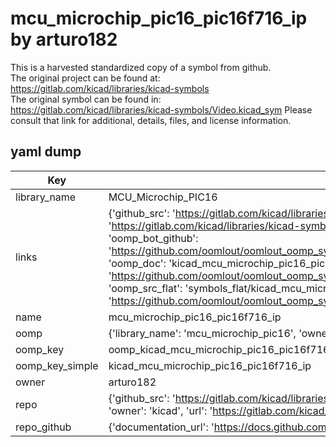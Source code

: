 # mcu_microchip_pic16_pic16f716_ip by arturo182  
This is a harvested standardized copy of a symbol from github.  
The original project can be found at:  
https://gitlab.com/kicad/libraries/kicad-symbols  
The original symbol can be found in:
https://gitlab.com/kicad/libraries/kicad-symbols/Video.kicad_sym
Please consult that link for additional, details, files, and license information.  
## yaml dump  
| Key | Value |  
| --- | --- |  
| library_name | MCU_Microchip_PIC16 |  
| links | {'github_src': 'https://gitlab.com/kicad/libraries/kicad-symbols/Video.kicad_sym', 'github_src_repo': 'https://gitlab.com/kicad/libraries/kicad-symbols', 'oomp_bot': 'kicad_mcu_microchip_pic16_pic16f716_ip/working', 'oomp_bot_github': 'https://github.com/oomlout/oomlout_oomp_symbol_bot/tree/main/kicad_mcu_microchip_pic16_pic16f716_ip/working', 'oomp_doc': 'kicad_mcu_microchip_pic16_pic16f716_ip/working', 'oomp_doc_github': 'https://github.com/oomlout/oomlout_oomp_symbol_doc/tree/main/kicad_mcu_microchip_pic16_pic16f716_ip/working', 'oomp_src_flat': 'symbols_flat/kicad_mcu_microchip_pic16_pic16f716_ip/working', 'oomp_src_flat_github': 'https://github.com/oomlout/oomlout_oomp_symbol_src/tree/main/kicad_mcu_microchip_pic16_pic16f716_ip/working'} |  
| name | mcu_microchip_pic16_pic16f716_ip |  
| oomp | {'library_name': 'mcu_microchip_pic16', 'owner_name': 'kicad', 'symbol_name': 'mcu_microchip_pic16_pic16f716_ip'} |  
| oomp_key | oomp_kicad_mcu_microchip_pic16_pic16f716_ip |  
| oomp_key_simple | kicad_mcu_microchip_pic16_pic16f716_ip |  
| owner | arturo182 |  
| repo | {'github_src': 'https://gitlab.com/kicad/libraries/kicad-symbols/Video.kicad_sym', 'name': 'libraries/kicad-symbols', 'owner': 'kicad', 'url': 'https://gitlab.com/kicad/libraries/kicad-symbols'} |  
| repo_github | {'documentation_url': 'https://docs.github.com/rest/repos/repos#get-a-repository', 'message': 'Not Found'} |  

